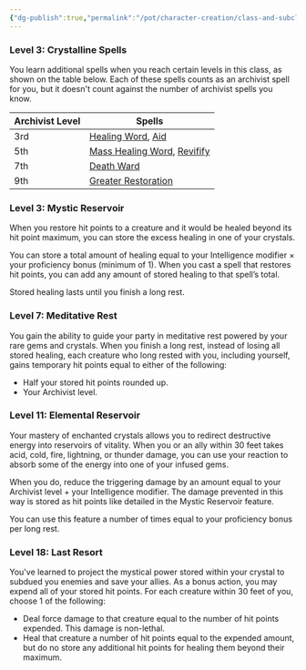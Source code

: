 ```yaml
---
{"dg-publish":true,"permalink":"/pot/character-creation/class-and-subclasses/archivist/gem-archivist/","tags":["archivist","character-creation"]}
---
```


### Level 3: Crystalline Spells

You learn additional spells when you reach certain levels in this class, as shown on the table below. Each of these spells counts as an archivist spell for you, but it doesn't count against the number of archivist spells you know.

| Archivist Level | Spells                                                                                                                       |
| --------------- | ---------------------------------------------------------------------------------------------------------------------------- |
| 3rd             | [Healing Word](https://dnd5e.wikidot.com/spell:cure-wounds), [Aid](https://dnd5e.wikidot.com/spell:aid)                      |
| 5th             | [Mass Healing Word](https://dnd5e.wikidot.com/spell:mass-healing-word), [Revifify](https://dnd5e.wikidot.com/spell:revivify) |
| 7th             | [Death Ward](https://dnd5e.wikidot.com/spell:death-ward)                                                                     |
| 9th             | [Greater Restoration](https://dnd5e.wikidot.com/spell:greater-restoration)                                                   |

### Level 3: Mystic Reservoir

When you restore hit points to a creature and it would be healed beyond its hit point maximum, you can store the excess healing in one of your crystals.

You can store a total amount of healing equal to your Intelligence modifier × your proficiency bonus (minimum of 1). When you cast a spell that restores hit points, you can add any amount of stored healing to that spell’s total.

Stored healing lasts until you finish a long rest.

### Level 7: Meditative Rest

You gain the ability to guide your party in meditative rest powered by your rare gems and crystals. When you finish a long rest, instead of losing all stored healing, each creature who long rested with you, including yourself, gains temporary hit points equal to either of the following: 
- Half your stored hit points rounded up.
- Your Archivist level.

### Level 11: Elemental Reservoir

Your mastery of enchanted crystals allows you to redirect destructive energy into reservoirs of vitality. When you or an ally within 30 feet takes acid, cold, fire, lightning, or thunder damage, you can use your reaction to absorb some of the energy into one of your infused gems.

When you do, reduce the triggering damage by an amount equal to your Archivist level + your Intelligence modifier. The damage prevented in this way is stored as hit points like detailed in the Mystic Reservoir feature.

You can use this feature a number of times equal to your proficiency bonus per long rest.

### Level 18: Last Resort

You've learned to project the mystical power stored within your crystal to subdued you enemies and save your allies. As a bonus action, you may expend all of your stored hit points. For each creature within 30 feet of you, choose 1 of the following:
- Deal force damage to that creature equal to the number of hit points expended. This damage is non-lethal.
- Heal that creature a number of hit points equal to the expended amount, but do no store any additional hit points for healing them beyond their maximum.
